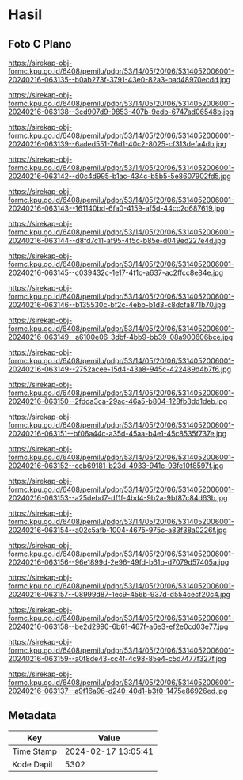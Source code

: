 # Hasil

## Foto C Plano

https://sirekap-obj-formc.kpu.go.id/6408/pemilu/pdpr/53/14/05/20/06/5314052006001-20240216-063135--b0ab273f-3791-43e0-82a3-bad48970ecdd.jpg

https://sirekap-obj-formc.kpu.go.id/6408/pemilu/pdpr/53/14/05/20/06/5314052006001-20240216-063138--3cd907d9-9853-407b-9edb-6747ad06548b.jpg

https://sirekap-obj-formc.kpu.go.id/6408/pemilu/pdpr/53/14/05/20/06/5314052006001-20240216-063139--6aded551-76d1-40c2-8025-cf313defa4db.jpg

https://sirekap-obj-formc.kpu.go.id/6408/pemilu/pdpr/53/14/05/20/06/5314052006001-20240216-063142--d0c4d995-b1ac-434c-b5b5-5e8607902fd5.jpg

https://sirekap-obj-formc.kpu.go.id/6408/pemilu/pdpr/53/14/05/20/06/5314052006001-20240216-063143--161140bd-6fa0-4159-af5d-44cc2d687619.jpg

https://sirekap-obj-formc.kpu.go.id/6408/pemilu/pdpr/53/14/05/20/06/5314052006001-20240216-063144--d8fd7c11-af95-4f5c-b85e-d049ed227e4d.jpg

https://sirekap-obj-formc.kpu.go.id/6408/pemilu/pdpr/53/14/05/20/06/5314052006001-20240216-063145--c039432c-1e17-4f1c-a637-ac2ffcc8e84e.jpg

https://sirekap-obj-formc.kpu.go.id/6408/pemilu/pdpr/53/14/05/20/06/5314052006001-20240216-063146--b135530c-bf2c-4ebb-b1d3-c8dcfa871b70.jpg

https://sirekap-obj-formc.kpu.go.id/6408/pemilu/pdpr/53/14/05/20/06/5314052006001-20240216-063149--a6100e06-3dbf-4bb9-bb39-08a900606bce.jpg

https://sirekap-obj-formc.kpu.go.id/6408/pemilu/pdpr/53/14/05/20/06/5314052006001-20240216-063149--2752acee-15d4-43a8-945c-422489d4b7f6.jpg

https://sirekap-obj-formc.kpu.go.id/6408/pemilu/pdpr/53/14/05/20/06/5314052006001-20240216-063150--2fdda3ca-29ac-46a5-b804-128fb3dd1deb.jpg

https://sirekap-obj-formc.kpu.go.id/6408/pemilu/pdpr/53/14/05/20/06/5314052006001-20240216-063151--bf06a44c-a35d-45aa-b4e1-45c8535f737e.jpg

https://sirekap-obj-formc.kpu.go.id/6408/pemilu/pdpr/53/14/05/20/06/5314052006001-20240216-063152--ccb69181-b23d-4933-941c-93fe10f8597f.jpg

https://sirekap-obj-formc.kpu.go.id/6408/pemilu/pdpr/53/14/05/20/06/5314052006001-20240216-063153--a25debd7-df1f-4bd4-9b2a-9bf87c84d63b.jpg

https://sirekap-obj-formc.kpu.go.id/6408/pemilu/pdpr/53/14/05/20/06/5314052006001-20240216-063154--a02c5afb-1004-4675-975c-a83f38a0226f.jpg

https://sirekap-obj-formc.kpu.go.id/6408/pemilu/pdpr/53/14/05/20/06/5314052006001-20240216-063156--96e1899d-2e96-49fd-b61b-d7079d57405a.jpg

https://sirekap-obj-formc.kpu.go.id/6408/pemilu/pdpr/53/14/05/20/06/5314052006001-20240216-063157--08999d87-1ec9-456b-937d-d554cecf20c4.jpg

https://sirekap-obj-formc.kpu.go.id/6408/pemilu/pdpr/53/14/05/20/06/5314052006001-20240216-063158--be2d2990-6b61-467f-a6e3-ef2e0cd03e77.jpg

https://sirekap-obj-formc.kpu.go.id/6408/pemilu/pdpr/53/14/05/20/06/5314052006001-20240216-063159--a0f8de43-cc4f-4c98-85e4-c5d7477f327f.jpg

https://sirekap-obj-formc.kpu.go.id/6408/pemilu/pdpr/53/14/05/20/06/5314052006001-20240216-063137--a9f16a96-d240-40d1-b3f0-1475e86926ed.jpg


## Metadata

| Key        | Value               |
| ---------- | ------------------- |
| Time Stamp | 2024-02-17 13:05:41 |
| Kode Dapil | 5302                |



